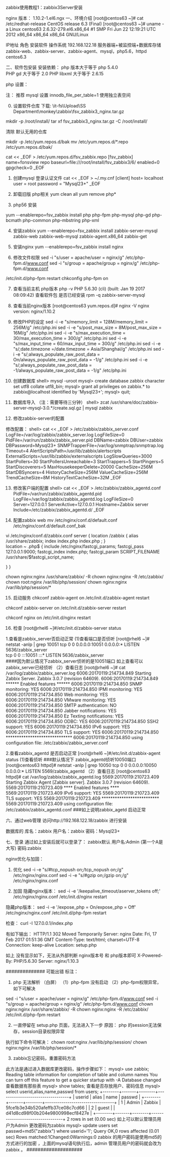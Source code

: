 zabbix使用教程1：zabbix3Server安装


nginx 版本： 1.10.2-1.el6.ngx
一、环境介绍
[root@centos63 ~]# cat /etc/redhat-release
CentOS release 6.3 (Final)
[root@centos63 ~]# uname -a
Linux centos63 2.6.32-279.el6.x86_64 #1 SMP Fri Jun 22 12:19:21 UTC 2012 x86_64 x86_64 x86_64 GNU/Linux

IP地址	角色
安装软件	操作系统
192.168.122.18	服务器端+被监控端+数据库存储
zabbix-web、zabbix-server、zabbix-agent、mysql，php5.6，httpd	centos6.3

二、软件包安装
安装依赖：
php 版本大于等于 php 5.4.0	
PHP gd	大于等于	2.0
PHP libxml	大于等于	2.6.15

php 设置：


注： 推荐 mysql 设置  innodb_file_per_table=1 使用独立表空间

0. 设置软件仓库
下载:
 \\it-fs\Upload\SS Department\monkey\zabbix\fsv_zabbix3_nginx.tar.gz

mkdir -p /root/install/
tar xf fsv_zabbix3_nginx.tar.gz -C /root/install/


清除 默认无用的仓库

mkdir -p /etc/yum.repos.d/bak
mv /etc/yum.repos.d/*.repo /etc/yum.repos.d/bak/

cat << _EOF > /etc/yum.repos.d/fsv_zabbix.repo
[fsv_zabbix]
name=fonsview repo
baseurl=file:///root/install/fsv_zabbix3/6/
enabled=0
gpgcheck=0
_EOF


1. 创建mysql 登录认证文件
cat << _EOF > ~/.my.cnf
[client]
host= localhost
user = root
password = "Mysql23+"
_EOF

2. 卸载旧版 php相关
yum clean all
yum remove php*

3. php56 安装

yum --enablerepo=fsv_zabbix install php php-fpm php-mysql php-gd php-bcmath php-common php-mbstring php-xml

4. 安装zabbix
yum --enablerepo=fsv_zabbix install zabbix-server-mysql zabbix-web zabbix-web-mysql  zabbix-agent.x86_64 zabbix-get

5. 安装nginx
yum --enablerepo=fsv_zabbix install nginx

6. 修改文件权限
sed -i "s/user = apache/user = nginx/g" /etc/php-fpm.d/www.conf
sed -i "s/group = apache/group = nginx/g" /etc/php-fpm.d/www.conf

/etc/init.d/php-fpm restart
chkconfig php-fpm on

7. 查看当前主机 php版本
php -v
PHP 5.6.30 (cli) (built: Jan 19 2017 08:09:42)
查看软件包 是否已经安装
rpm -q zabbix-server-mysql

8. 查看当前nginx版本
[root@centos63 yum.repos.d]# nginx -V
nginx version: nginx/1.10.2

9. 修改PHP的设定
sed -i -e "s/memory_limit = 128M/memory_limit = 256M/g" /etc/php.ini
sed -i -e "s/post_max_size = 8M/post_max_size = 16M/g" /etc/php.ini
sed -i -e "s/max_execution_time = 30/max_execution_time = 300/g" /etc/php.ini
sed -i -e "s/max_input_time = 60/max_input_time = 300/g" /etc/php.ini
sed -i -e "s/;date.timezone =/date.timezone = Asia\/Shanghai/g" /etc/php.ini
sed -i -e "s/;always_populate_raw_post_data = On/always_populate_raw_post_data = -1/g" /etc/php.ini
sed -i -e "s/;always_populate_raw_post_data = -1/always_populate_raw_post_data = -1/g" /etc/php.ini

10. 创建数据库
shell> mysql -uroot
mysql> create database zabbix character set utf8 collate utf8_bin;
mysql> grant all privileges on zabbix.* to zabbix@localhost identified by 'Mysql23+';
mysql> quit;

11. 数据库导入  （注：需要等待三分钟）
shell> zcat /usr/share/doc/zabbix-server-mysql-3.0.*/create.sql.gz | mysql zabbix

12. 修改zabbix-server的配置

修改配置：
shell> cat << _EOF > /etc/zabbix/zabbix_server.conf
LogFile=/var/log/zabbix/zabbix_server.log
LogFileSize=0
PidFile=/var/run/zabbix/zabbix_server.pid
DBName=zabbix
DBUser=zabbix
DBPassword=Mysql23+
SNMPTrapperFile=/var/log/snmptrap/snmptrap.log
Timeout=4
AlertScriptsPath=/usr/lib/zabbix/alertscripts
ExternalScripts=/usr/lib/zabbix/externalscripts
LogSlowQueries=3000
StartPollers=30
StartPollersUnreachable=3
StartTrappers=5
StartPingers=5
StartDiscoverers=5
MaxHousekeeperDelete=20000
CacheSize=256M
StartDBSyncers=4
HistoryCacheSize=256M
ValueCacheSize=256M
TrendCacheSize=8M
HistoryTextCacheSize=32M
_EOF

13. 修改客户端的配置
shell> cat << _EOF > /etc/zabbix/zabbix_agentd.conf
PidFile=/var/run/zabbix/zabbix_agentd.pid
LogFile=/var/log/zabbix/zabbix_agentd.log
LogFileSize=0
Server=127.0.0.1
ServerActive=127.0.0.1
Hostname=Zabbix server
Include=/etc/zabbix/zabbix_agentd.d/
_EOF

14. 配置zabbix web
mv /etc/nginx/conf.d/default.conf  /etc/nginx/conf.d/default.conf_bak

vi /etc/nginx/conf.d/zabbix.conf
server { 
    location /zabbix { 
    alias /usr/share/zabbix;
    index index.php index.php ; 
}  
    location ~ \.php$ { include /etc/nginx/fastcgi_params;
        fastcgi_pass  127.0.0.1:9000;
        fastcgi_index index.php;
        fastcgi_param SCRIPT_FILENAME /usr/share/$fastcgi_script_name; 

  } 
}


chown nginx:nginx  /usr/share/zabbix/ -R
chown nginx:nginx -R /etc/zabbix/
chown root:nginx /var/lib/php/session/
chown nginx:nginx /var/lib/php/session/*

15. 启动服务
chkconf zabbix-agent on
/etc/init.d/zabbix-agent restart 

chkconf zabbix-server on
/etc/init.d/zabbix-server restart

chkconf nginx on
/etc/init.d/nginx restart


16. 检查
[root@rhel6 ~]#/etc/init.d/zabbix-server status

1.查看是zabbix_server否启动正常
(1)查看端口是否侦听
 [root@rhel6 ~]# netstat -anlp | grep 10051
tcp        0      0 0.0.0.0:10051               0.0.0.0:*                   LISTEN      5636/zabbix_server  
tcp        0      0 :::10051                    :::*                        LISTEN      5636/zabbix_server  
####因为默认情况下zabbix_server侦听的是10051端口  如上查看可以zabbix_server已经侦听
（2）查看日志
 [root@rhel6 ~]# cat /var/log/zabbix/zabbix_server.log
  6006:20170119:214734.849 Starting Zabbix Server. Zabbix 3.0.7 (revision 64609).
  6006:20170119:214734.849 ****** Enabled features ******
  6006:20170119:214734.850 SNMP monitoring:           YES
  6006:20170119:214734.850 IPMI monitoring:           YES
  6006:20170119:214734.850 Web monitoring:            YES
  6006:20170119:214734.850 VMware monitoring:         YES
  6006:20170119:214734.850 SMTP authentication:        NO
  6006:20170119:214734.850 Jabber notifications:      YES
  6006:20170119:214734.850 Ez Texting notifications:  YES
  6006:20170119:214734.850 ODBC:                      YES
  6006:20170119:214734.850 SSH2 support:              YES
  6006:20170119:214734.850 IPv6 support:              YES
  6006:20170119:214734.850 TLS support:               YES
  6006:20170119:214734.850 ******************************
  6006:20170119:214734.850 using configuration file: /etc/zabbix/zabbix_server.conf


2.查看zabbix_agentd 是否启动正常
 [root@rhel6 ~]#/etc/init.d/zabbix-agent status
(1)查看侦听
###默认情况下 zabbix_agentd侦听10050端口
[root@centos63 httpd]# netstat -anlp | grep 10050
tcp        0      0 0.0.0.0:10050               0.0.0.0:*                   LISTEN      5569/zabbix_agentd
（2）查看日志
[root@centos63 httpd]# cat /var/log/zabbix/zabbix_agentd.log
  5569:20170119:210723.409 Starting Zabbix Agent [Zabbix server]. Zabbix 3.0.7 (revision 64609).
  5569:20170119:210723.409 **** Enabled features ****
  5569:20170119:210723.409 IPv6 support:          YES
  5569:20170119:210723.409 TLS support:           YES
  5569:20170119:210723.409 **************************
  5569:20170119:210723.409 using configuration file: /etc/zabbix/zabbix_agentd.conf
###如上说明zabbix_agetd 启动正常


六、通过web管理
访问http://192.168.122.18/zabbix 进行安装

数据库的 库名：zabbix 用户名：zabbix  密码：Mysql23+


七、登录
通过如上安装后就可以登录了：
zabbix默认
用户名:Admin     (第一个A是大写)
密码:zabbix



nginx优化与加固：

1. 优化
sed -i -e "s/#tcp_nopush     on;/tcp_nopush     on;/g" /etc/nginx/nginx.conf
sed -i -e "s/#gzip  on;/gzip  on;/g" /etc/nginx/nginx.conf

2. 加固
隐藏nginx版本：
sed -i -e '/keepalive_timeout/aserver_tokens  off;' /etc/nginx/nginx.conf
/etc/init.d/nginx restart

隐藏php版本：
sed -i -e '/expose_php = On/expose_php = Off' /etc/nginx/nginx.conf
/etc/init.d/php-fpm restart

检查：
curl -I 127.0.0.1/index.php

有如下输出：
HTTP/1.1 302 Moved Temporarily
Server: nginx
Date: Fri, 17 Feb 2017 01:51:36 GMT
Content-Type: text/html; charset=UTF-8
Connection: keep-alive
Location: setup.php

如上 没有显示如下，无法从外部判断 nginx版本号 和 php版本即可
X-Powered-By: PHP/5.6.30
Server: nginx/1.10.3

##############
可能出错 标注：
1. php 无法解析   （白屏）
 （1）php-fpm 没有启动
 （2）php-fpm权限异常，如下可解决

sed -i "s/user = apache/user = nginx/g" /etc/php-fpm.d/www.conf
sed -i "s/group = apache/group = nginx/g" /etc/php-fpm.d/www.conf
chown nginx:nginx  /usr/share/zabbix/ -R
chown  nginx:nginx -R /etc/zabbix/
/etc/init.d/php-fpm restart

2. 一直停留在 setup.php 页面，无法进入下一步
原因： php 的session无法保存，session目录权限异常

执行如下命令可解决：
chown root:nginx /var/lib/php/session/
chown nginx:nginx /var/lib/php/session/*

3. zabbix忘记密码，重置密码方法

此方法是通过进入数据库更改密码，操作步骤如下：
mysql> use zabbix;
Reading table information for completion of table and column names
You can turn off this feature to get a quicker startup with -A
Database changed
查看数据有那些表
mysql> show tables;
查看是否存放用户、密码信息
mysql> select userid,alias,name,passwd from users;
+--------+-------+--------+----------------------------------+
| userid | alias | name   | passwd                           |
+--------+-------+--------+----------------------------------+
|      1 | Admin | Zabbix | 5fce1b3e34b520afeffb37ce08c7cd66 |
|      2 | guest |        | d41d8cd98f00b204e9800998ecf8427e |
+--------+-------+--------+----------------------------------+
2 rows in set (0.00 sec)
如上可以默认管理员用户为Admin 
更改密码为zabbix
mysql> update  users set passwd=md5("zabbix") where userid='1';
Query OK,0 rows affected (0.01 sec)
Rows matched:1Changed:0Warnings:0
zabbix 的用户密码是使用md5的方式进行的加密 ，上面的mysql语句执行后，admin 管理员用户的密码就会改为zabbix 。
####################
